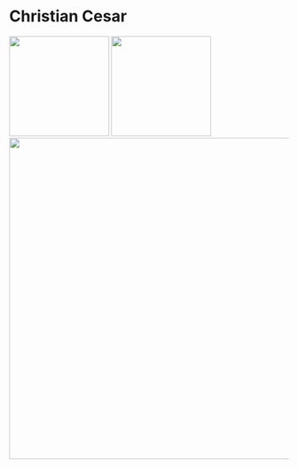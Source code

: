# Christian Cesar
<link rel="stylesheet" href="github-markdown.css" />

<div>
  <div> 
    <img height="180rem" src="https://github-readme-stats.vercel.app/api?username=christiancesar&show_icons=true&theme=react&include_all_commits=true&count_private=true"/>
    <img height="180rem" src="https://github-readme-stats.vercel.app/api/top-langs/?username=christiancesar&theme=react&layout=compact"/>
  </div>
  <img height="579rem" src="https://github-readme-stats.vercel.app/api/wakatime?username=@christiancesar&theme=react&layout=compact">

</div>





